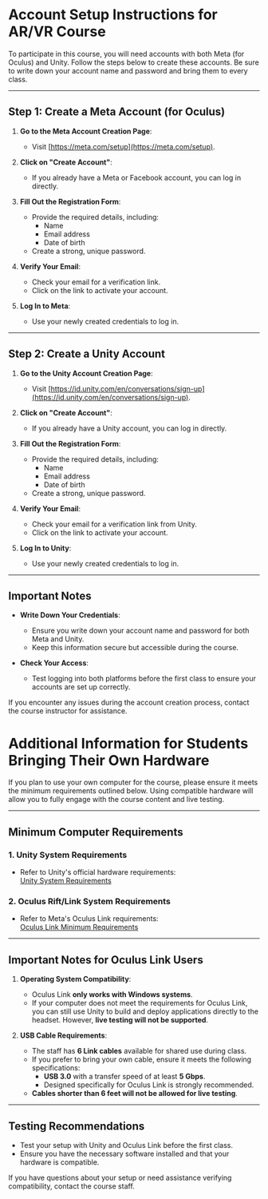 # Account Setup Instructions for AR/VR Course

To participate in this course, you will need accounts with both Meta (for Oculus) and Unity. Follow the steps below to create these accounts. Be sure to write down your account name and password and bring them to every class.

---

## Step 1: Create a Meta Account (for Oculus)

1. **Go to the Meta Account Creation Page**:
   - Visit [https://meta.com/setup](https://meta.com/setup).

2. **Click on "Create Account"**:
   - If you already have a Meta or Facebook account, you can log in directly.

3. **Fill Out the Registration Form**:
   - Provide the required details, including:
     - Name
     - Email address
     - Date of birth
   - Create a strong, unique password.

4. **Verify Your Email**:
   - Check your email for a verification link.
   - Click on the link to activate your account.

5. **Log In to Meta**:
   - Use your newly created credentials to log in.

---

## Step 2: Create a Unity Account

1. **Go to the Unity Account Creation Page**:
   - Visit [https://id.unity.com/en/conversations/sign-up](https://id.unity.com/en/conversations/sign-up).

2. **Click on "Create Account"**:
   - If you already have a Unity account, you can log in directly.

3. **Fill Out the Registration Form**:
   - Provide the required details, including:
     - Name
     - Email address
     - Date of birth
   - Create a strong, unique password.

4. **Verify Your Email**:
   - Check your email for a verification link from Unity.
   - Click on the link to activate your account.

5. **Log In to Unity**:
   - Use your newly created credentials to log in.

---

## Important Notes

- **Write Down Your Credentials**:
  - Ensure you write down your account name and password for both Meta and Unity.
  - Keep this information secure but accessible during the course.

- **Check Your Access**:
  - Test logging into both platforms before the first class to ensure your accounts are set up correctly.

If you encounter any issues during the account creation process, contact the course instructor for assistance.



# Additional Information for Students Bringing Their Own Hardware

If you plan to use your own computer for the course, please ensure it meets the minimum requirements outlined below. Using compatible hardware will allow you to fully engage with the course content and live testing.

---

## Minimum Computer Requirements

### 1. Unity System Requirements
- Refer to Unity's official hardware requirements:  
  [Unity System Requirements](https://docs.unity3d.com/6000.0/Documentation/Manual/system-requirements.html#editor)

### 2. Oculus Rift/Link System Requirements
- Refer to Meta's Oculus Link requirements:  
  [Oculus Link Minimum Requirements](https://www.meta.com/help/quest/articles/headsets-and-accessories/oculus-rift-s/rift-s-minimum-requirements/?utm_source=docs.unity3d.com&utm_medium=oculusredirect)

---

## Important Notes for Oculus Link Users

1. **Operating System Compatibility**:
   - Oculus Link **only works with Windows systems**.
   - If your computer does not meet the requirements for Oculus Link, you can still use Unity to build and deploy applications directly to the headset. However, **live testing will not be supported**.

2. **USB Cable Requirements**:
   - The staff has **6 Link cables** available for shared use during class.
   - If you prefer to bring your own cable, ensure it meets the following specifications:
     - **USB 3.0** with a transfer speed of at least **5 Gbps**.
     - Designed specifically for Oculus Link is strongly recommended.
   - **Cables shorter than 6 feet will not be allowed for live testing**.

---

## Testing Recommendations

- Test your setup with Unity and Oculus Link before the first class.
- Ensure you have the necessary software installed and that your hardware is compatible.

If you have questions about your setup or need assistance verifying compatibility, contact the course staff.

